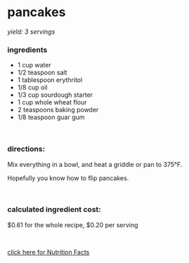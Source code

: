 # pancakes
*yield: 3 servings*

### ingredients
- 1 cup water
- 1/2 teaspoon salt
- 1 tablespoon erythritol
- 1/8 cup oil
- 1/3 cup sourdough starter
- 1 cup whole wheat flour
- 2 teaspoons baking powder
- 1/8 teaspoon guar gum

<br>

### directions:

Mix everything in a bowl, and heat a griddle or pan to 375°F.

Hopefully you know how to flip pancakes.


<br>

### calculated ingredient cost:

$0.61 for the whole recipe, $0.20 per serving

<br>

[click here for Nutrition Facts](https://htmlpreview.github.io/?https://github.com/nate-thegrate/vegan-chef/blob/main/compile_recipes/nutrition/nutrition_labels/pancakes/nutrition_facts.html)